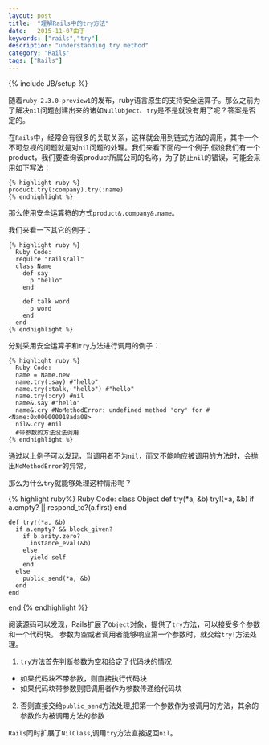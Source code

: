 ```yaml
---
layout: post
title:  "理解Rails中的try方法"
date:   2015-11-07由于
keywords: ["rails","try"]
description: "understanding try method"
category: "Rails"
tags: ["Rails"]
---
```

{% include JB/setup %}

随着`ruby-2.3.0-preview1`的发布，ruby语言原生的支持安全运算子。那么之前为了解决`nil`问题创建出来的诸如`NullObject`、`try`是不是就没有用了呢？答案是否定的。

在`Rails`中，经常会有很多的关联关系，这样就会用到链式方法的调用，其中一个不可忽视的问题就是对`nil`问题的处理。我们来看下面的一个例子,假设我们有一个product，我们要查询该product所属公司的名称，为了防止`nil`的错误，可能会采用如下写法：

    {% highlight ruby %}
    product.try(:company).try(:name)
    {% endhighlight %}
    
那么使用安全运算符的方式`product&.company&.name`。

我们来看一下其它的例子：

    {% highlight ruby %}
      Ruby Code:
      require "rails/all"
      class Name
        def say
          p "hello"
        end

        def talk word
          p word
        end
      end
    {% endhighlight %}

分别采用安全运算子和`try`方法进行调用的例子：

    {% highlight ruby %}
      Ruby Code:
      name = Name.new
      name.try(:say) #"hello"
      name.try(:talk, "hello") #"hello"
      name.try(:cry) #nil
      name&.say #"hello"
      name&.cry #NoMethodError: undefined method 'cry' for #<Name:0x000000018ada08>
      nil&.cry #nil
      #带参数的方法没法调用
    {% endhighlight %}

通过以上例子可以发现，当调用者不为`nil`，而又不能响应被调用的方法时，会抛出`NoMethodError`的异常。

那么为什么`try`就能够处理这种情形呢？

{% highlight ruby%}
  Ruby Code:
  class Object
    def try(*a, &b)
      try!(*a, &b) if a.empty? || respond_to?(a.first)
    end
    
    def try!(*a, &b)
      if a.empty? && block_given?
        if b.arity.zero?
          instance_eval(&b)
        else
          yield self
        end
      else
        public_send(*a, &b)
      end
    end
  end
{% endhighlight %}

阅读源码可以发现，Rails扩展了`Object`对象，提供了`try`方法，可以接受多个参数和一个代码块。
参数为空或者调用者能够响应第一个参数时，就交给`try!`方法处理。

1. `try`方法首先判断参数为空和给定了代码块的情况
  * 如果代码块不带参数，则直接执行代码块
  * 如果代码块带参数则把调用者作为参数传递给代码块
2. 否则直接交给`public_send`方法处理,把第一个参数作为被调用的方法，其余的参数作为被调用方法的参数

`Rails`同时扩展了`NilClass`,调用`try`方法直接返回`nil`。

